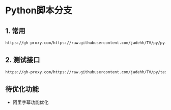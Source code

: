 # Python脚本分支

## 1. 常用

```bash
https://gh-proxy.com/https://raw.githubusercontent.com/jadehh/TV/py/py.json
```

## 2. 测试接口

```bash
https://gh-proxy.com/https://raw.githubusercontent.com/jadehh/TV/py/test.json
```
## 待优化功能
* 阿里字幕功能优化
